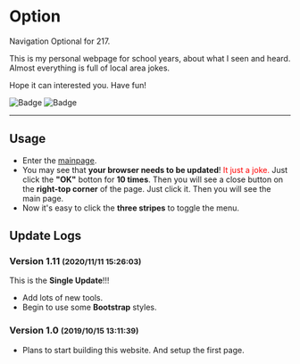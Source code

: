 # Option

Navigation Optional for 217.

This is my personal webpage for school years, about what I seen and heard. 
Almost everything is full of local area jokes.

Hope it can interested you. Have fun!

![Badge](https://img.shields.io/badge/STATE-UPDATING-green?style=flat-square)
![Badge](https://img.shields.io/badge/VERSION-3.4.10.0-orange?style=flat-square)

----

## Usage

* Enter the [mainpage](//otomad.github.io).
* You may see that **your browser needs to be updated**! 
<span style="color: red;">It just a joke. </span>
Just click the **"OK"** botton for **10 times**. Then you will see a close button 
on the **right-top corner** of the page. Just click it. Then you will see the 
main page.
* Now it's easy to click the **three stripes** to toggle the menu.

## Update Logs

### Version 1.11 <small>(2020/11/11 15:26:03)</small>
This is the **Single Update**!!!
* Add lots of new tools.
* Begin to use some **Bootstrap** styles.

### Version 1.0 <small>(2019/10/15 13:11:39)</small>
* Plans to start building this website. And setup the first page.
